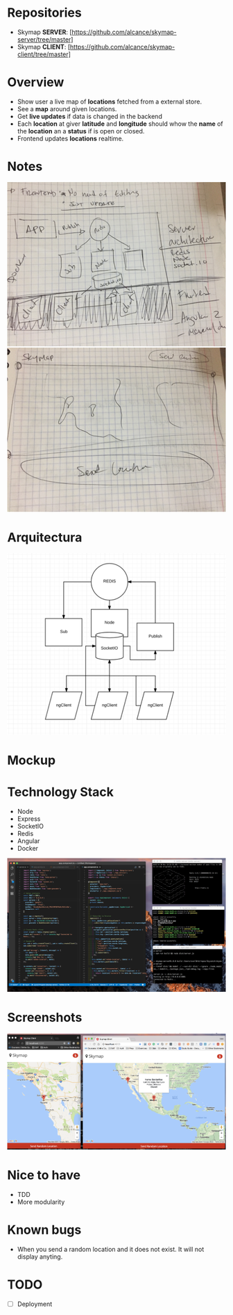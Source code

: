 # Repositories
- Skymap **SERVER**: [https://github.com/alcance/skymap-server/tree/master] 
- Skymap **CLIENT**: [https://github.com/alcance/skymap-client/tree/master] 

# Overview
* Show user a live map of **locations** fetched from a external store.
* See a **map** around given locations.
* Get **live updates** if data is changed in the backend
* Each **location** at giver **latitude** and **longitude** should whow the **name** of the **location** an a **status** if is open or closed.
* Frontend updates **locations** realtime.

# Notes
![Alt text](assets/note1.JPG?raw=true "Arquitecture")
![Alt text](assets/note2.JPG?raw=true "Mockup")

# Arquitectura
![Alt text](assets/diagram.png?raw=true "Diagram")

# Mockup


# Technology Stack
* Node
* Express
* SocketIO
* Redis
* Angular
* Docker

![Alt text](assets/code_cli.png?raw=true "Mockup")

# Screenshots
![Alt text](assets/screen_webapp.png?raw=true "Mockup")

# Nice to have
* TDD
* More modularity

# Known bugs
* When you send a random location and it does not exist. It will not display anyting.

# TODO
- [ ] Deployment
